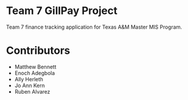 # Team 7 GillPay Project

Team 7 finance tracking application for Texas A&M Master MIS Program.

# Contributors
 - Matthew Bennett
 - Enoch Adegbola
 - Ally Herleth
 - Jo Ann Kern
 - Ruben Alvarez
